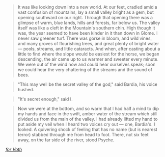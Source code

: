 >It was like looking down into a new world. At our feet, cradled amid a vast confusion of
mountains, lay a small valley bright as a gem, but opening southward on our right. Through
that opening there was a glimpse of warm, blue lands, hills and forests, far below us. The
valley itself was like a cleft in the Mountain's southern chin. High though it was, the year
seemed to have been kinder in it than down in Glome. I never saw greener turf. There was
gorse in bloom, and wild vines, and many groves of flourishing trees, and great plenty of
bright water — pools, streams, and little cataracts. And when, after casting about a little to
find where the slope would be easiest for the horse, we began descending, the air came up to
us warmer and sweeter every minute. We were out of the wind now and could hear
ourselves speak; soon we could hear the very chattering of the streams and the sound of
bees.

> "This may well be the secret valley of the god," said Bardia, his voice hushed.
  
> "It's secret enough," said I.
  
> Now we were at the bottom, and so warm that I had half a mind to dip my hands and face in
the swift, amber water of the stream which still divided us from the main of the valley. I had
already lifted my hand to put aside my veil when I heard two voices cry out — one, Bardia's. 
I looked. A quivering shock of feeling that has no name (but is nearest terror) stabbed
through me from head to foot. There, not six feet away, on the far side of the river, stood
Psyche.

_[for Voth](https://soundcloud.com/amnesiadream/alone-bright-abyss)_
